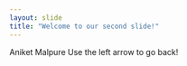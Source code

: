 ```yaml
---
layout: slide
title: "Welcome to our second slide!"
---
```

Aniket Malpure
Use the left arrow to go back!
